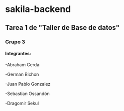 # sakila-backend
## Tarea 1 de "Taller de Base de datos"

### Grupo 3

#### Integrantes:

-Abraham Cerda

-German Bichon

-Juan Pablo Gonzalez

-Sebastian Ossandón

-Dragomir Sekul
